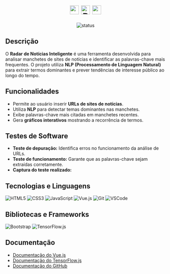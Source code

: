 <div align="center">
  <h1>
    <img src="https://img.shields.io/badge/⚙️-1E5128?style=flat" alt="engrenagem" height="28">
    <img src="https://img.shields.io/badge/RADAR%20DE%20NOTÍCIAS%20INTELIGENTE-1E5128?style=flat&logoColor=white" alt="Radar de Notícias Inteligente" height="28">
    <img src="https://img.shields.io/badge/⚙️-1E5128?style=flat" alt="engrenagem" height="28">
  </h1>
<p>
    <img src="https://img.shields.io/badge/status-concluído-008B8B?style=flat-square" alt="status">
</p>
</div>

## Descrição 
O **Radar de Notícias Inteligente** é uma ferramenta desenvolvida para analisar manchetes de sites de notícias e identificar as palavras-chave mais frequentes. O projeto utiliza **NLP (Processamento de Linguagem Natural)** para extrair termos dominantes e prever tendências de interesse público ao longo do tempo.

## Funcionalidades 
- Permite ao usuário inserir **URLs de sites de notícias**.
- Utiliza **NLP** para detectar temas dominantes nas manchetes.
- Exibe palavras-chave mais citadas em manchetes recentes.
- Gera **gráficos interativos** mostrando a recorrência de termos.

## Testes de Software
- **Teste de depuração:** Identifica erros no funcionamento da análise de URLs.
- **Teste de funcionamento:** Garante que as palavras-chave sejam extraídas corretamente.
- **Captura do teste realizado:**

## Tecnologias e Linguagens  
![HTML5](https://img.shields.io/badge/-HTML5-556B2F?style=flat&logo=html5&logoColor=white)
![CSS3](https://img.shields.io/badge/-CSS3-556B2F?style=flat&logo=css3&logoColor=white)
![JavaScript](https://img.shields.io/badge/-JavaScript-556B2F?style=flat&logo=javascript&logoColor=white)
![Vue.js](https://img.shields.io/badge/-Vue.js-556B2F?style=flat&logo=vue.js&logoColor=white)
![Git](https://img.shields.io/badge/-Git-556B2F?style=flat&logo=git&logoColor=white)
![VSCode](https://img.shields.io/badge/-VS%20Code-556B2F?style=flat&logo=visual-studio-code&logoColor=white)  

## Bibliotecas e Frameworks  
![Bootstrap](https://img.shields.io/badge/-Bootstrap-556B2F?style=flat&logo=bootstrap&logoColor=white)
![TensorFlow.js](https://img.shields.io/badge/-TensorFlow.js-556B2F?style=flat&logo=tensorflow&logoColor=white)  


## Documentação
- [Documentação do Vue.js](https://vuejs.org/)
- [Documentação do TensorFlow.js](https://www.tensorflow.org/js)
- [Documentação do GitHub](https://docs.github.com/)

